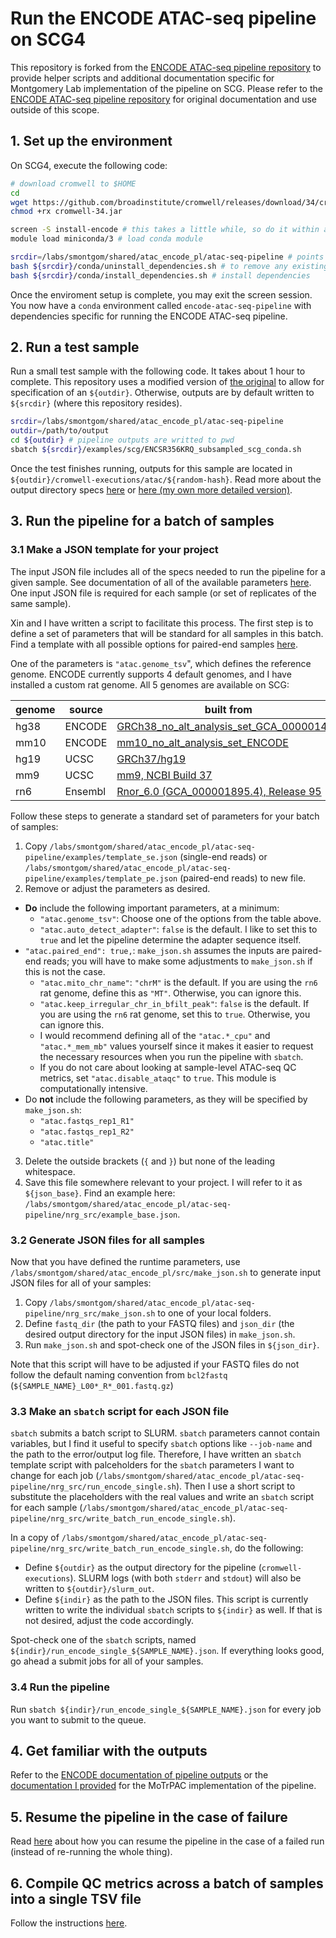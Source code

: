 # Run the ENCODE ATAC-seq pipeline on SCG4

This repository is forked from the [ENCODE ATAC-seq pipeline repository](https://github.com/ENCODE-DCC/atac-seq-pipeline) to provide helper scripts and additional documentation specific for Montgomery Lab implementation of the pipeline on SCG. Please refer to the [ENCODE ATAC-seq pipeline repository](https://github.com/ENCODE-DCC/atac-seq-pipeline) for original documentation and use outside of this scope. 

## 1. Set up the environment  

On SCG4, execute the following code:
```bash
# download cromwell to $HOME
cd 
wget https://github.com/broadinstitute/cromwell/releases/download/34/cromwell-34.jar
chmod +rx cromwell-34.jar

screen -S install-encode # this takes a little while, so do it within a screen session 
module load miniconda/3 # load conda module

srcdir=/labs/smontgom/shared/atac_encode_pl/atac-seq-pipeline # points to pipeline code
bash ${srcdir}/conda/uninstall_dependencies.sh # to remove any existing pipeline env
bash ${srcdir}/conda/install_dependencies.sh # install dependencies 
```
Once the enviroment setup is complete, you may exit the screen session. You now have a `conda` environment called `encode-atac-seq-pipeline` with dependencies specific for running the ENCODE ATAC-seq pipeline. 

## 2. Run a test sample 

Run a small test sample with the following code. It takes about 1 hour to complete. This repository uses a modified version of [the original](https://github.com/ENCODE-DCC/atac-seq-pipeline/blob/master/examples/scg/ENCSR356KRQ_subsampled_scg_conda.sh) to allow for specification of an `${outdir}`. Otherwise, outputs are by default written to `${srcdir}` (where this repository resides). 

```bash
srcdir=/labs/smontgom/shared/atac_encode_pl/atac-seq-pipeline
outdir=/path/to/output
cd ${outdir} # pipeline outputs are writted to pwd
sbatch ${srcdir}/examples/scg/ENCSR356KRQ_subsampled_scg_conda.sh
```
Once the test finishes running, outputs for this sample are located in `${outdir}/cromwell-executions/atac/${random-hash}`. Read more about the output directory specs [here](https://github.com/ENCODE-DCC/atac-seq-pipeline/blob/master/docs/output.md) or [here (my own more detailed version)](https://github.com/nicolerg/motrpac_atac_mop#43-output-directory-structure). 

## 3. Run the pipeline for a batch of samples

### 3.1 Make a JSON template for your project

The input JSON file includes all of the specs needed to run the pipeline for a given sample. See documentation of all of the available parameters [here](https://github.com/ENCODE-DCC/atac-seq-pipeline/blob/master/docs/input.md). One input JSON file is required for each sample (or set of replicates of the same sample). 

Xin and I have written a script to facilitate this process. The first step is to define a set of parameters that will be standard for all samples in this batch. Find a template with all possible options for paired-end samples [here](https://github.com/ENCODE-DCC/atac-seq-pipeline/blob/master/examples/template_pe.json).  

One of the parameters is `"atac.genome_tsv`", which defines the reference genome. ENCODE currently supports 4 default genomes, and I have installed a custom rat genome. All 5 genomes are available on SCG:

|genome|source|built from|TSV path|
|-|-|-|-|
|hg38|ENCODE|[GRCh38_no_alt_analysis_set_GCA_000001405](https://www.encodeproject.org/files/GRCh38_no_alt_analysis_set_GCA_000001405.15/@@download/GRCh38_no_alt_analysis_set_GCA_000001405.15.fasta.gz)|`/reference/ENCODE/pipeline_genome_data/hg38_scg.tsv`|
|mm10|ENCODE|[mm10_no_alt_analysis_set_ENCODE](https://www.encodeproject.org/files/mm10_no_alt_analysis_set_ENCODE/@@download/mm10_no_alt_analysis_set_ENCODE.fasta.gz)|`/reference/ENCODE/pipeline_genome_data/mm10_scg.tsv`|
|hg19|UCSC|[GRCh37/hg19](http://hgdownload.cse.ucsc.edu/goldenpath/hg19/encodeDCC/referenceSequences/male.hg19.fa.gz)|
|mm9|UCSC|[mm9, NCBI Build 37](<http://hgdownload.cse.ucsc.edu/goldenPath/mm9/bigZips/mm9.2bit>)|`/reference/ENCODE/pipeline_genome_data/mm9_scg.tsv`|
|rn6|Ensembl|[Rnor_6.0 (GCA_000001895.4), Release 95](<ftp://ftp.ensembl.org/pub/release-95/fasta/rattus_norvegicus/dna/>)|`/labs/smontgom/shared/atac_encode_pl/REFERENCES/rn6/rn6.tsv`|

Follow these steps to generate a standard set of parameters for your batch of samples:

1. Copy `/labs/smontgom/shared/atac_encode_pl/atac-seq-pipeline/examples/template_se.json` (single-end reads) or `/labs/smontgom/shared/atac_encode_pl/atac-seq-pipeline/examples/template_pe.json` (paired-end reads) to new file.  
2. Remove or adjust the parameters as desired.  
* **Do** include the following important parameters, at a minimum: 
    * `"atac.genome_tsv"`: Choose one of the options from the table above.
    * `"atac.auto_detect_adapter"`: `false` is the default. I like to set this to `true` and let the pipeline determine the adapter sequence itself.
* `"atac.paired_end": true,`: `make_json.sh` assumes the inputs are paired-end reads; you will have to make some adjustments to `make_json.sh` if this is not the case. 
    * `"atac.mito_chr_name"`: `"chrM"` is the default. If you are using the `rn6` rat genome, define this as `"MT"`. Otherwise, you can ignore this.
    * `"atac.keep_irregular_chr_in_bfilt_peak"`: `false` is the default. If you are using the `rn6` rat genome, set this to `true`. Otherwise, you can ignore this. 
    * I would recommend defining all of the `"atac.*_cpu"` and `"atac.*_mem_mb"` values yourself since it makes it easier to request the necessary resources when you run the pipeline with `sbatch`. 
    * If you do not care about looking at sample-level ATAC-seq QC metrics, set `"atac.disable_ataqc"` to `true`. This module is computationally intensive.
* Do **not** include the following parameters, as they will be specified by `make_json.sh`:
    * `"atac.fastqs_rep1_R1"`
    * `"atac.fastqs_rep1_R2"`
    * `"atac.title"`
3. Delete the outside brackets (`{` and `}`) but none of the leading whitespace.
4. Save this file somewhere relevant to your project. I will refer to it as `${json_base}`. Find an example here: `/labs/smontgom/shared/atac_encode_pl/atac-seq-pipeline/nrg_src/example_base.json`.  

### 3.2 Generate JSON files for all samples 

Now that you have defined the runtime parameters, use `/labs/smontgom/shared/atac_encode_pl/src/make_json.sh` to generate input JSON files for all of your samples:

1. Copy `/labs/smontgom/shared/atac_encode_pl/atac-seq-pipeline/nrg_src/make_json.sh` to one of your local folders.
2. Define `fastq_dir` (the path to your FASTQ files) and `json_dir` (the desired output directory for the input JSON files) in `make_json.sh`. 
3. Run `make_json.sh` and spot-check one of the JSON files in `${json_dir}`.  

Note that this script will have to be adjusted if your FASTQ files do not follow the default naming convention from `bcl2fastq` (`${SAMPLE_NAME}_L00*_R*_001.fastq.gz`)

### 3.3 Make an `sbatch` script for each JSON file  

`sbatch` submits a batch script to SLURM. `sbatch` parameters cannot contain variables, but I find it useful to specify `sbatch` options like `--job-name` and the path to the error/output log file. Therefore, I have written an `sbatch` template script with palceholders for the `sbatch` parameters I want to change for each job (`/labs/smontgom/shared/atac_encode_pl/atac-seq-pipeline/nrg_src/run_encode_single.sh`). Then I use a short script to substitute the placeholders with the real values and write an `sbatch` script for each sample (`/labs/smontgom/shared/atac_encode_pl/atac-seq-pipeline/nrg_src/write_batch_run_encode_single.sh`). 

In a copy of `/labs/smontgom/shared/atac_encode_pl/atac-seq-pipeline/nrg_src/write_batch_run_encode_single.sh`, do the following:
* Define `${outdir}` as the output directory for the pipeline (`cromwell-executions`). SLURM logs (with both `stderr` and `stdout`) will also be written to `${outdir}/slurm_out`. 
* Define `${indir}` as the path to the JSON files. This script is currently written to write the individual `sbatch` scripts to `${indir}` as well. If that is not desired, adjust the code accordingly. 

Spot-check one of the `sbatch` scripts, named `${indir}/run_encode_single_${SAMPLE_NAME}.json`. If everything looks good, go ahead a submit jobs for all of your samples.

### 3.4 Run the pipeline  

Run `sbatch ${indir}/run_encode_single_${SAMPLE_NAME}.json` for every job you want to submit to the queue. 

## 4. Get familiar with the outputs 

Refer to the [ENCODE documentation of pipeline outputs](https://github.com/ENCODE-DCC/atac-seq-pipeline/blob/master/docs/output.md) or the [documentation I provided](https://github.com/nicolerg/motrpac_atac_mop#43-output-directory-structure) for the MoTrPAC implementation of the pipeline.

## 5. Resume the pipeline in the case of failure

Read [here](https://github.com/ENCODE-DCC/atac-seq-pipeline/blob/master/utils/resumer/README.md) about how you can resume the pipeline in the case of a failed run (instead of re-running the whole thing). 

## 6. Compile QC metrics across a batch of samples into a single TSV file

Follow the instructions [here](https://github.com/ENCODE-DCC/atac-seq-pipeline/blob/master/utils/qc_jsons_to_tsv/README.md). 

